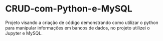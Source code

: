 # CRUD-com-Python-e-MySQL
Projeto visando a criação de código demonstrando como utilizar o python para manipular informações em bancos de dados, no projeto utilizei o Jupyter e MySQL.
